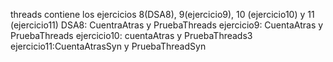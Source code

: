 threads contiene los ejercicios 8(DSA8), 9(ejercicio9), 10 (ejercicio10) y 11 (ejercicio11) 
DSA8: CuentraAtras y PruebaThreads
ejercicio9: CuentaAtras y PruebaThreads
ejercicio10: cuentaAtras y PruebaThreads3
ejercicio11:CuentaAtrasSyn y PruebaThreadSyn